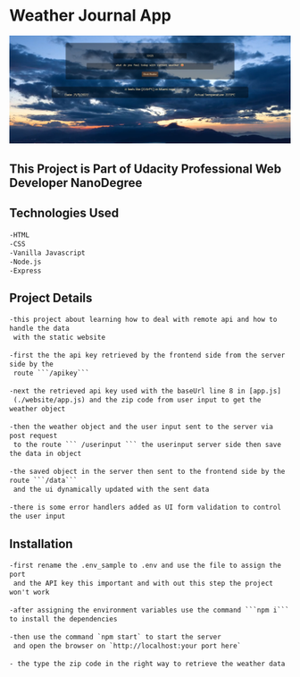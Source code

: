 # Weather Journal App

![preview](preview/preview.png)

## This Project is Part of Udacity Professional Web Developer NanoDegree

## Technologies Used

    -HTML
    -CSS
    -Vanilla Javascript
    -Node.js
    -Express

## Project Details

    -this project about learning how to deal with remote api and how to handle the data 
     with the static website

    -first the the api key retrieved by the frontend side from the server side by the
     route ```/apikey``` 
    
    -next the retrieved api key used with the baseUrl line 8 in [app.js]
     (./website/app.js) and the zip code from user input to get the weather object

    -then the weather object and the user input sent to the server via post request 
     to the route ``` /userinput ``` the userinput server side then save the data in object

    -the saved object in the server then sent to the frontend side by the route ```/data```
     and the ui dynamically updated with the sent data

    -there is some error handlers added as UI form validation to control the user input

## Installation

    -first rename the .env_sample to .env and use the file to assign the port
     and the API key this important and with out this step the project won't work 

    -after assigning the environment variables use the command ```npm i``` to install the dependencies 
    
    -then use the command `npm start` to start the server
     and open the browser on `http://localhost:your port here`

    - the type the zip code in the right way to retrieve the weather data
